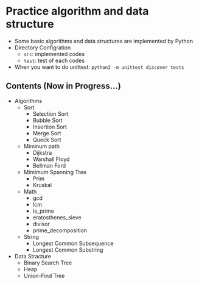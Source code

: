 # Practice algorithm and data structure

- Some basic algorithms and data structures are implemented by Python
- Directory Configration
  - `src`: implemented codes
  - `test`: test of each codes
- When you want to do unittest: `python3 -m unittest discover tests`
## Contents (Now in Progress...)

- Algorithms
	- Sort
		- Selection Sort
		- Bubble Sort
		- Insertion Sort
		- Merge Sort
		- Queck Sort
	- Miminum path
		- Dijkstra
		- Warshall Floyd
        - Bellman Ford
    - Mimimum Spanning Tree
        - Prim
        - Kruskal
    - Math
        - gcd
        - lcm
        - is_prime
        - eratosthenes_sieve
        - divisor
        - prime_decomposition
    - String
        - Longest Common Subsequence
        - Longest Common Substring
- Data Stracture
  - Binary Search Tree
  - Heap
  - Union-Find Tree
